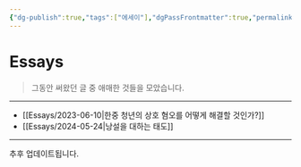 ```yaml
---
{"dg-publish":true,"tags":["에세이"],"dgPassFrontmatter":true,"permalink":"/Essays/Essays/","created":"2024-08-01T01:32:10.000+09:00","updated":"2024-08-02T18:52:30.517+09:00"}
---
```




# Essays

> 그동안 써왔던 글 중 애매한 것들을 모았습니다.
---

+ [[Essays/2023-06-10\|한중 청년의 상호 혐오를 어떻게 해결할 것인가?]]
+ [[Essays/2024-05-24\|낭설을 대하는 태도]]

---

추후 업데이트됩니다.